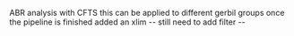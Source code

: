 ABR analysis with CFTS
this can be applied to different gerbil groups once the pipeline is finished
added an xlim 
-- still need to add filter -- 
